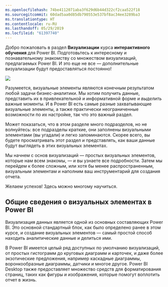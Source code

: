 ```yaml
---
ms.openlocfilehash: 74be4112071aba3f629d6b44d322cf2caa522f18
ms.sourcegitcommit: 60dad5aa0d85db790553e537bf8ac34ee3289ba3
ms.translationtype: HT
ms.contentlocale: ru-RU
ms.lasthandoff: 05/29/2019
ms.locfileid: "61397740"
---
```

Добро пожаловать в раздел **Визуализации** курса **интерактивного обучения** для Power BI. Подготовьтесь к интересному и познавательному знакомству со множеством визуализаций, предлагаемых Power BI. И это еще не все — дополнительные визуализации будут предоставляться постоянно!

![](media/3-1-intro-visualizations/3-1_1.png)

Разумеется, визуальные элементы являются конечным результатом любой задачи бизнес-аналитики. Мы хотим получить данные, представить их в привлекательной и информативной форме и *выделить* важные моменты. И в Power BI есть самые разные захватывающие визуальные элементы, а также практически неограниченные возможности по их настройке, так что это важный раздел.

Может показаться, что в этом разделе много подразделов, но не волнуйтесь: все подразделы краткие, они заполнены визуальными элементами (вы угадали) и легко запоминаются. Скорее всего, вы будете просматривать этот раздел и представлять, как ваши данные будут выглядеть в этих визуальных элементах.

Мы начнем с основ визуализаций — простых визуальных элементов, которые нам всем знакомы, — и вы узнаете все подробности. Затем мы перейдем к более сложным, или хотя бы менее распространенным, визуальным элементам и наполним ваш инструментарий для создания отчета.

Желаем успехов! Здесь можно многому научиться.

## <a name="introduction-to-visuals-in-power-bi"></a>Общие сведения о визуальных элементах в Power BI
Визуализация данных является одной из основных составляющих Power BI. Это основной стандартный блок, как было определено ранее в этом курсе, и создание визуальных элементов — самый простой способ находить аналитические данные и делиться ими.

В Power BI имеется целый ряд доступных по умолчанию визуализаций, от простых гистограмм до круговых диаграмм и карточек, и даже более экзотические предложения, например каскадные диаграммы, воронкообразные диаграммы, датчики и многое другое. Power BI Desktop также предоставляет множество средств для форматирования страниц, таких как фигуры и изображения, которые помогут воплотить отчет в жизнь.

